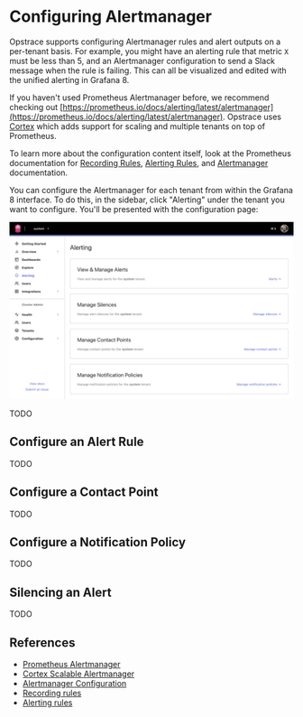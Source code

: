 # Configuring Alertmanager

Opstrace supports configuring Alertmanager rules and alert outputs on a per-tenant basis.
For example, you might have an alerting rule that metric `X` must be less than 5, and an Alertmanager configuration to send a Slack message when the rule is failing.
This can all be visualized and edited with the unified alerting in Grafana 8.

If you haven't used Prometheus Alertmanager before, we recommend checking out [https://prometheus.io/docs/alerting/latest/alertmanager](https://prometheus.io/docs/alerting/latest/alertmanager).
Opstrace uses [Cortex](https://cortexmetrics.io) which adds support for scaling and multiple tenants on top of Prometheus.


To learn more about the configuration content itself, look at the Prometheus documentation for [Recording Rules](https://prometheus.io/docs/prometheus/latest/configuration/recording_rules), [Alerting Rules](https://prometheus.io/docs/prometheus/latest/configuration/alerting_rules), and [Alertmanager](https://www.prometheus.io/docs/alerting/latest/alertmanager) documentation.

You can configure the Alertmanager for each tenant from within the Grafana 8 interface.
To do this, in the sidebar, click "Alerting" under the tenant you want to configure.
You'll be presented with the configuration page:

![alerting page overview](../../assets/alerts-overview.png)

TODO

## Configure an Alert Rule

TODO

## Configure a Contact Point

TODO

## Configure a Notification Policy

TODO

## Silencing an Alert

TODO

## References

* [Prometheus Alertmanager](https://www.prometheus.io/docs/alerting/latest/alertmanager)
* [Cortex Scalable Alertmanager](https://cortexmetrics.io/docs/proposals/scalable-alertmanager)
* [Alertmanager Configuration](https://www.prometheus.io/docs/alerting/latest/configuration)
* [Recording rules](https://prometheus.io/docs/prometheus/latest/configuration/recording_rules)
* [Alerting rules](https://prometheus.io/docs/prometheus/latest/configuration/alerting_rules)
